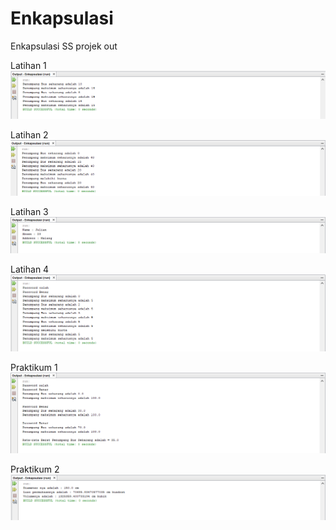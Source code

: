 # Enkapsulasi
Enkapsulasi
SS projek out

Latihan 1
![Alt Text](https://github.com/LintangRamadhanuS/Enkapsulasi/blob/main/Enkapsulasi/ss%20projek%20out/latihan1.png)

Latihan 2
![Alt Text](https://github.com/LintangRamadhanuS/Enkapsulasi/blob/main/Enkapsulasi/ss%20projek%20out/latihan2.png)

Latihan 3
![Alt Text](https://github.com/LintangRamadhanuS/Enkapsulasi/blob/main/Enkapsulasi/ss%20projek%20out/latihan3.png)

Latihan 4
![Alt Text](https://github.com/LintangRamadhanuS/Enkapsulasi/blob/main/Enkapsulasi/ss%20projek%20out/latihan4.png)

Praktikum 1
![Alt Text](https://github.com/LintangRamadhanuS/Enkapsulasi/blob/main/Enkapsulasi/ss%20projek%20out/praktikum1.png)

Praktikum 2
![Alt Text](https://github.com/LintangRamadhanuS/Enkapsulasi/blob/main/Enkapsulasi/ss%20projek%20out/praktikum2.png)
